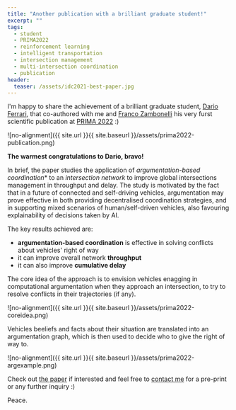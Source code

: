 ```yaml
---
title: "Another publication with a brilliant graduate student!"
excerpt: ""
tags:
  - student
  - PRIMA2022
  - reinforcement learning
  - intelligent transportation
  - intersection management
  - multi-intersection coordination
  - publication
header:
  teaser: /assets/idc2021-best-paper.jpg
---
```


I'm happy to share the achievement of a brilliant graduate student, [Dario Ferrari](https://www.linkedin.com/in/dario-ferrari-56abb4227/), that co-authored with me and [Franco Zambonelli](http://www.agentgroup.unimore.it/Zambonelli/) his very furst scientific publication at [PRIMA 2022]([http://www.idc2021.unirc.it](https://prima2022.webs.upv.es/accepted-papers/)) :)

![no-alignment]({{ site.url }}{{ site.baseurl }}/assets/prima2022-publication.png)

**The warmest congratulations to Dario, bravo!**

In brief, the paper studies the application of *argumentation-based coordination** to an *intersection network* to improve global intersections management in throughput and delay.
The study is motivated by the fact that in a future of connected and self-driving vehicles, argumentation may prove effective in both providing decentralised coordination strategies, and in supporting mixed scenarios of human/self-driven vehicles, also favouring explainability of decisions taken by AI.

The key results achieved are:
  - **argumentation-based coordination** is effective in solving conflicts about vehicles' right of way
  - it can improve overall network **throughput**
  - it can also improve **cumulative delay**

The core idea of the approach is to envision vehicles enagging in computational argumentation when they approach an intersection, to try to resolve conflicts in their trajectories (if any).

![no-alignment]({{ site.url }}{{ site.baseurl }}/assets/prima2022-coreidea.png)

Vehicles beeliefs and facts about their situation are translated into an argumentation graph, which is then used to decide who to give the right of way to.

![no-alignment]({{ site.url }}{{ site.baseurl }}/assets/prima2022-argexample.png)

Check out [the paper](https://link.springer.com/chapter/10.1007/978-3-031-21203-1_3) if interested and feel free to [contact me](mailto:stefano.mariani@unimore.it) for a pre-print or any further inquiry :)

Peace.
